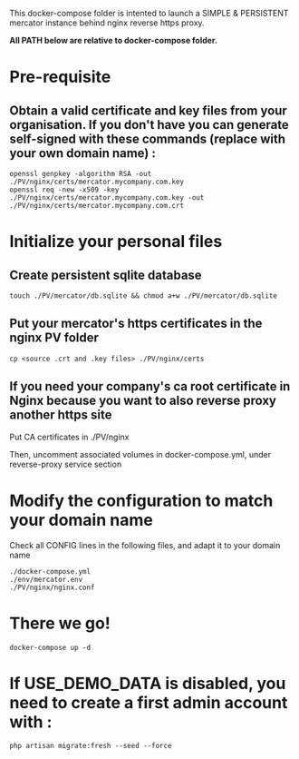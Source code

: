 This docker-compose folder is intented to launch a SIMPLE & PERSISTENT mercator instance behind nginx reverse https proxy.

**All PATH below are relative to docker-compose folder.**

# Pre-requisite
## Obtain a valid certificate and key files from your organisation. If you don't have you can generate self-signed with these commands (replace with your own domain name) :
```
openssl genpkey -algorithm RSA -out ./PV/nginx/certs/mercator.mycompany.com.key
openssl req -new -x509 -key ./PV/nginx/certs/mercator.mycompany.com.key -out ./PV/nginx/certs/mercator.mycompany.com.crt
```

# Initialize your personal files
## Create persistent sqlite database
```
touch ./PV/mercator/db.sqlite && chmod a+w ./PV/mercator/db.sqlite
```

## Put your mercator's https certificates in the nginx PV folder
```
cp <source .crt and .key files> ./PV/nginx/certs
```

## If you need your company's ca root certificate in Nginx because you want to also reverse proxy another https site
Put CA certificates in ./PV/nginx

Then, uncomment associated volumes in docker-compose.yml, under reverse-proxy service section


# Modify the configuration to match your domain name
Check all CONFIG lines in the following files, and adapt it to your domain name
```
./docker-compose.yml
./env/mercator.env
./PV/nginx/nginx.conf
```

# There we go!
```
docker-compose up -d
```

# If USE_DEMO_DATA is disabled, you need to create a first admin account with :
```
php artisan migrate:fresh --seed --force
```

